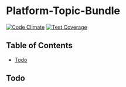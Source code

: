 # Platform-Topic-Bundle

[![Code Climate](https://codeclimate.com/github/DigitalState/Platform-Topic-Bundle/badges/gpa.svg)](https://codeclimate.com/github/DigitalState/Platform-Topic-Bundle)
[![Test Coverage](https://codeclimate.com/github/DigitalState/Platform-Topic-Bundle/badges/coverage.svg)](https://codeclimate.com/github/DigitalState/Platform-Topic-Bundle/coverage)

## Table of Contents

- [Todo](#todo)


## Todo

